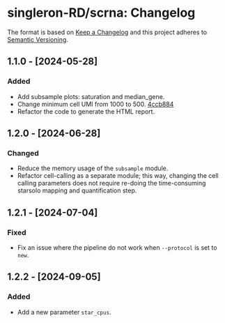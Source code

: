 # singleron-RD/scrna: Changelog

The format is based on [Keep a Changelog](https://keepachangelog.com/en/1.0.0/)
and this project adheres to [Semantic Versioning](https://semver.org/spec/v2.0.0.html).

## 1.1.0 - [2024-05-28]

### Added
- Add subsample plots: saturation and median_gene.
- Change minimum cell UMI from 1000 to 500. [4ccb884](https://github.com/singleron-RD/scrna/commit/4ccb8843e5263dfdcf4be6051480ac065ff84a9c)
- Refactor the code to generate the HTML report.


## 1.2.0 - [2024-06-28]

### Changed
- Reduce the memory usage of the `subsample` module.
- Refactor cell-calling as a separate module; this way, changing the cell calling parameters does not require re-doing the time-consuming starsolo mapping and quantification step.

## 1.2.1 - [2024-07-04]

### Fixed
- Fix an issue where the pipeline do not work when `--protocol` is set to `new`.


## 1.2.2 - [2024-09-05]

### Added
- Add a new parameter `star_cpus`.